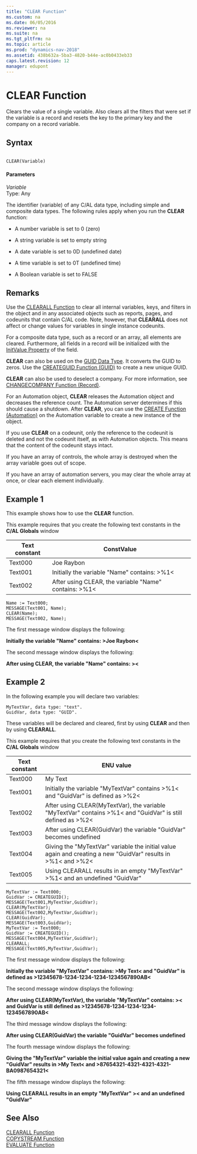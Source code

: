 ```yaml
---
title: "CLEAR Function"
ms.custom: na
ms.date: 06/05/2016
ms.reviewer: na
ms.suite: na
ms.tgt_pltfrm: na
ms.topic: article
ms.prod: "dynamics-nav-2018"
ms.assetid: 438b632a-5ba3-4820-b44e-ac0b0433eb33
caps.latest.revision: 12
manager: edupont
---
```

# CLEAR Function
Clears the value of a single variable. Also clears all the filters that were set if the variable is a record and resets the key to the primary key and the company on a record variable.  
  
## Syntax  
  
```  
  
CLEAR(Variable)  
```  
  
#### Parameters  
 *Variable*  
 Type: Any  
  
 The identifier \(variable\) of any C/AL data type, including simple and composite data types. The following rules apply when you run the **CLEAR** function:  
  
-   A number variable is set to 0 \(zero\)  
  
-   A string variable is set to empty string  
  
-   A date variable is set to 0D \(undefined date\)  
  
-   A time variable is set to 0T \(undefined time\)  
  
-   A Boolean variable is set to FALSE  
  
## Remarks  
 Use the [CLEARALL Function](CLEARALL-Function.md) to clear all internal variables, keys, and filters in the object and in any associated objects such as reports, pages, and codeunits that contain C/AL code. Note, however, that **CLEARALL** does not affect or change values for variables in single instance codeunits.  
  
 For a composite data type, such as a record or an array, all elements are cleared. Furthermore, all fields in a record will be initialized with the [InitValue Property](InitValue-Property.md) of the field.  
  
 **CLEAR** can also be used on the [GUID Data Type](GUID-Data-Type.md). It converts the GUID to zeros. Use the [CREATEGUID Function \(GUID\)](CREATEGUID-Function--GUID-.md) to create a new unique GUID.  
  
 **CLEAR** can also be used to deselect a company. For more information, see [CHANGECOMPANY Function \(Record\)](CHANGECOMPANY-Function--Record-.md).  
  
 For an Automation object, **CLEAR** releases the Automation object and decreases the reference count. The Automation server determines if this should cause a shutdown. After **CLEAR**, you can use the [CREATE Function \(Automation\)](CREATE-Function--Automation-.md) on the Automation variable to create a new instance of the object.  
  
 If you use **CLEAR** on a codeunit, only the reference to the codeunit is deleted and not the codeunit itself, as with Automation objects. This means that the content of the codeunit stays intact.  
  
 If you have an array of controls, the whole array is destroyed when the array variable goes out of scope.  
  
 If you have an array of automation servers, you may clear the whole array at once, or clear each element individually.  
  
## Example 1 
 This example shows how to use the **CLEAR** function.  
  
 This example requires that you create the following text constants in the **C/AL Globals** window  
  
|Text constant|ConstValue|  
|-------------------|----------------|  
|Text000|Joe Raybon|  
|Text001|Initially the variable "Name" contains: >%1\<|  
|Text002|After using CLEAR, the variable "Name" contains: >%1\<|  
  
```  
Name := Text000;  
MESSAGE(Text001, Name);  
CLEAR(Name);  
MESSAGE(Text002, Name);  
```  
  
 The first message window displays the following:  
  
 **Initially the variable "Name" contains: >Joe Raybon\<**  
  
 The second message window displays the following:  
  
 **After using CLEAR, the variable "Name" contains: >\<**  
  
## Example 2 
 In the following example you will declare two variables:  
  
```  
MyTextVar, data type: "text".  
GuidVar, data type: "GUID".  
```  
  
 These variables will be declared and cleared, first by using **CLEAR** and then by using **CLEARALL**.  
  
 This example requires that you create the following text constants in the **C/AL Globals** window  
  
|Text constant|ENU value|  
|-------------------|---------------|  
|Text000|My Text|  
|Text001|Initially the variable "MyTextVar" contains >%1\< and "GuidVar" is defined as >%2\<|  
|Text002|After using CLEAR\(MyTextVar\), the variable "MyTextVar" contains >%1\< and "GuidVar" is still defined as >%2\<|  
|Text003|After using CLEAR\(GuidVar\) the variable "GuidVar" becomes undefined|  
|Text004|Giving the "MyTextVar" variable the initial value again and creating a new "GuidVar" results in >%1\< and >%2\<|  
|Text005|Using CLEARALL results in an empty "MyTextVar" >%1\< and an undefined "GuidVar"|  
  
```  
MyTextVar := Text000;  
GuidVar := CREATEGUID();  
MESSAGE(Text001,MyTextVar,GuidVar);  
CLEAR(MyTextVar);  
MESSAGE(Text002,MyTextVar,GuidVar);  
CLEAR(GuidVar);  
MESSAGE(Text003,GuidVar);  
MyTextVar := Text000;  
GuidVar := CREATEGUID();  
MESSAGE(Text004,MyTextVar,GuidVar);  
CLEARALL;  
MESSAGE(Text005,MyTextVar,GuidVar);  
```  
  
 The first message window displays the following:  
  
 **Initially the variable "MyTextVar" contains: >My Text\< and "GuidVar" is defined as >12345678-1234-1234-1234-1234567890AB\<**  
  
 The second message window displays the following:  
  
 **After using CLEAR\(MyTextVar\), the variable "MyTextVar" contains: >\< and GuidVar is still defined as >12345678-1234-1234-1234-1234567890AB\<**  
  
 The third message window displays the following:  
  
 **After using CLEAR\(GuidVar\) the variable "GuidVar" becomes undefined**  
  
 The fourth message window displays the following:  
  
 **Giving the "MyTextVar" variable the initial value again and creating a new "GuidVar" results in >My Text\< and >87654321-4321-4321-4321-BA0987654321\<**  
  
 The fifth message window displays the following:  
  
 **Using CLEARALL results in an empty "MyTextVar" >\< and an undefined "GuidVar"**  
  
## See Also  
 [CLEARALL Function](CLEARALL-Function.md)   
 [COPYSTREAM Function](COPYSTREAM-Function.md)   
 [EVALUATE Function](EVALUATE-Function.md)